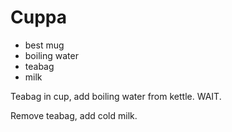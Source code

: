 # Cuppa

- best mug
- boiling water
- teabag
- milk


Teabag in cup, add boiling water from kettle.  WAIT.

Remove teabag, add cold milk.
